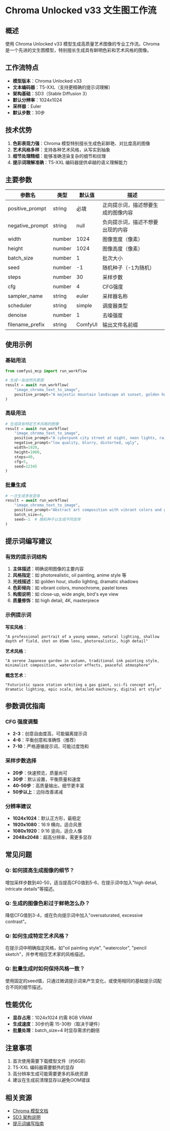 # Chroma Unlocked v33 文生图工作流

## 概述

使用 Chroma Unlocked v33 模型生成高质量艺术图像的专业工作流。Chroma 是一个先进的文生图模型，特别擅长生成具有鲜明色彩和艺术风格的图像。

## 工作流特点

- **模型版本**：Chroma Unlocked v33
- **文本编码器**：T5-XXL（支持更精确的提示词理解）
- **架构基础**：SD3（Stable Diffusion 3）
- **默认分辨率**：1024x1024
- **采样器**：Euler
- **默认步数**：30步

## 技术优势

1. **色彩表现力强**：Chroma 模型特别擅长生成色彩鲜艳、对比度高的图像
2. **艺术风格多样**：支持各种艺术风格，从写实到抽象
3. **细节处理精细**：能够准确渲染复杂的细节和纹理
4. **提示词理解准确**：T5-XXL 编码器提供卓越的语义理解能力

## 主要参数

| 参数名 | 类型 | 默认值 | 描述 |
|--------|------|--------|------|
| positive_prompt | string | 必填 | 正向提示词，描述想要生成的图像内容 |
| negative_prompt | string | null | 负向提示词，描述不想要出现的内容 |
| width | number | 1024 | 图像宽度（像素） |
| height | number | 1024 | 图像高度（像素） |
| batch_size | number | 1 | 批次大小 |
| seed | number | -1 | 随机种子（-1为随机） |
| steps | number | 30 | 采样步数 |
| cfg | number | 4 | CFG强度 |
| sampler_name | string | euler | 采样器名称 |
| scheduler | string | simple | 调度器类型 |
| denoise | number | 1 | 去噪强度 |
| filename_prefix | string | ComfyUI | 输出文件名前缀 |

## 使用示例

### 基础用法

```python
from comfyui_mcp import run_workflow

# 生成一张自然风景图
result = await run_workflow(
    "image_chroma_text_to_image",
    positive_prompt="A majestic mountain landscape at sunset, golden hour lighting, dramatic clouds, photorealistic, high detail"
)
```

### 高级用法

```python
# 生成具有特定艺术风格的图像
result = await run_workflow(
    "image_chroma_text_to_image",
    positive_prompt="A cyberpunk city street at night, neon lights, rain reflections, blade runner style, cinematic composition",
    negative_prompt="low quality, blurry, distorted, ugly",
    width=1920,
    height=1080,
    steps=40,
    cfg=5,
    seed=12345
)
```

### 批量生成

```python
# 一次生成多张变体
result = await run_workflow(
    "image_chroma_text_to_image",
    positive_prompt="Abstract art composition with vibrant colors and geometric shapes",
    batch_size=4,
    seed=-1  # 随机种子以生成不同变体
)
```

## 提示词编写建议

### 有效的提示词结构

1. **主体描述**：明确说明图像的主要内容
2. **风格指定**：如 photorealistic, oil painting, anime style 等
3. **光线描述**：如 golden hour, studio lighting, dramatic shadows
4. **色彩倾向**：如 vibrant colors, monochrome, pastel tones
5. **构图说明**：如 close-up, wide angle, bird's eye view
6. **质量修饰**：如 high detail, 4K, masterpiece

### 示例提示词

**写实风格**：
```
"A professional portrait of a young woman, natural lighting, shallow depth of field, shot on 85mm lens, photorealistic, high detail"
```

**艺术风格**：
```
"A serene Japanese garden in autumn, traditional ink painting style, minimalist composition, watercolor effects, peaceful atmosphere"
```

**概念艺术**：
```
"Futuristic space station orbiting a gas giant, sci-fi concept art, dramatic lighting, epic scale, detailed machinery, digital art style"
```

## 参数调优指南

### CFG 强度调整

- **2-3**：创意自由度高，可能偏离提示词
- **4-6**：平衡创意和准确性（推荐）
- **7-10**：严格遵循提示词，可能过度饱和

### 采样步数选择

- **20步**：快速预览，质量尚可
- **30步**：默认设置，平衡质量和速度
- **40-50步**：高质量输出，细节更丰富
- **50步以上**：边际改善递减

### 分辨率建议

- **1024x1024**：默认正方形，最稳定
- **1920x1080**：16:9 横向，适合风景
- **1080x1920**：9:16 竖向，适合人像
- **2048x2048**：超高分辨率，需更多显存

## 常见问题

### Q: 如何提高生成图像的细节？

增加采样步数到40-50，适当提高CFG值到5-6，在提示词中加入"high detail, intricate details"等描述。

### Q: 生成的图像色彩过于鲜艳怎么办？

降低CFG值到3-4，或在负向提示词中加入"oversaturated, excessive contrast"。

### Q: 如何生成特定艺术风格？

在提示词中明确指定风格，如"oil painting style", "watercolor", "pencil sketch"，并参考相应艺术家的风格描述。

### Q: 批量生成时如何保持风格一致？

使用固定的seed值，只通过微调提示词来产生变化，或使用相同的基础提示词配合不同的细节描述。

## 性能优化

- **显存占用**：1024x1024 约需 8GB VRAM
- **生成速度**：30步约需 15-30秒（取决于硬件）
- **批量处理**：batch_size=4 时显存需求约翻倍

## 注意事项

1. 首次使用需要下载模型文件（约6GB）
2. T5-XXL 编码器需要额外的显存
3. 高分辨率生成可能需要更多的系统资源
4. 建议在生成前清理显存以避免OOM错误

## 相关资源

- [Chroma 模型文档](https://github.com/chroma-model)
- [SD3 架构说明](https://stability.ai/sd3)
- [提示词编写指南](https://docs.comfyui.com/prompting)